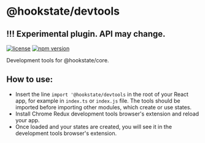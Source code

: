 # @hookstate/devtools

## !!! Experimental plugin. API may change.

[![license](https://img.shields.io/github/license/avkonst/hookstate)](https://img.shields.io/github/license/avkonst/hookstate) [![npm version](https://img.shields.io/npm/v/@hookstate/devtools.svg?maxAge=300&label=version&colorB=007ec6)](https://www.npmjs.com/package/@hookstate/devtools)

Development tools for @hookstate/core.

## How to use:

- Insert the line `import '@hookstate/devtools` in the root of your React app, for example in `index.ts` or `index.js` file. The tools should be imported before importing other modules, which create or use states. 
- Install Chrome Redux development tools browser's extension and reload your app.
- Once loaded and your states are created, you will see it in the development tools browser's extension.
